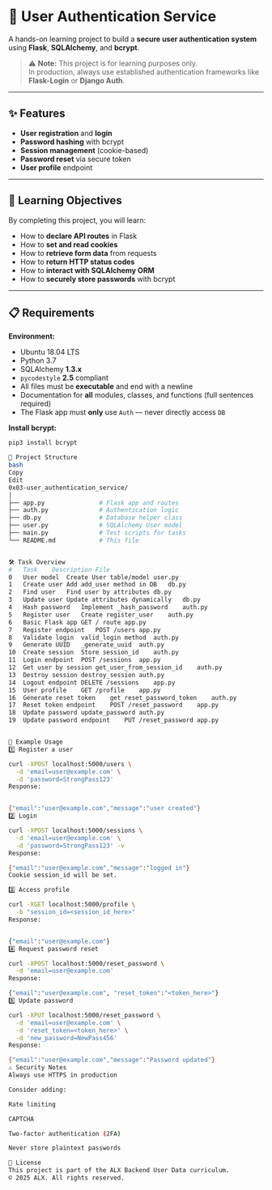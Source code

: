 # 🔐 User Authentication Service

A hands-on learning project to build a **secure user authentication system** using **Flask**, **SQLAlchemy**, and **bcrypt**.

> ⚠ **Note:** This project is for learning purposes only.  
> In production, always use established authentication frameworks like **Flask-Login** or **Django Auth**.

---

## ✨ Features

- **User registration** and **login**
- **Password hashing** with bcrypt
- **Session management** (cookie-based)
- **Password reset** via secure token
- **User profile** endpoint

---

## 🎯 Learning Objectives

By completing this project, you will learn:

- How to **declare API routes** in Flask
- How to **set and read cookies**
- How to **retrieve form data** from requests
- How to **return HTTP status codes**
- How to **interact with SQLAlchemy ORM**
- How to **securely store passwords** with bcrypt

---

## 📋 Requirements

**Environment:**
- Ubuntu 18.04 LTS
- Python 3.7
- SQLAlchemy **1.3.x**
- `pycodestyle` **2.5** compliant
- All files must be **executable** and end with a newline
- Documentation for **all** modules, classes, and functions (full sentences required)
- The Flask app must **only** use `Auth` — never directly access `DB`

**Install bcrypt:**
```bash
pip3 install bcrypt

📂 Project Structure
bash
Copy
Edit
0x03-user_authentication_service/
│
├── app.py               # Flask app and routes
├── auth.py              # Authentication logic
├── db.py                # Database helper class
├── user.py              # SQLAlchemy User model
├── main.py              # Test scripts for tasks
└── README.md            # This file


🛠 Task Overview
#	Task	Description	File
0	User model	Create User table/model	user.py
1	Create user	Add add_user method in DB	db.py
2	Find user	Find user by attributes	db.py
3	Update user	Update attributes dynamically	db.py
4	Hash password	Implement _hash_password	auth.py
5	Register user	Create register_user	auth.py
6	Basic Flask app	GET / route	app.py
7	Register endpoint	POST /users	app.py
8	Validate login	valid_login method	auth.py
9	Generate UUID	_generate_uuid	auth.py
10	Create session	Store session_id	auth.py
11	Login endpoint	POST /sessions	app.py
12	Get user by session	get_user_from_session_id	auth.py
13	Destroy session	destroy_session	auth.py
14	Logout endpoint	DELETE /sessions	app.py
15	User profile	GET /profile	app.py
16	Generate reset token	get_reset_password_token	auth.py
17	Reset token endpoint	POST /reset_password	app.py
18	Update password	update_password	auth.py
19	Update password endpoint	PUT /reset_password	app.py


🚀 Example Usage
1️⃣ Register a user

curl -XPOST localhost:5000/users \
  -d 'email=user@example.com' \
  -d 'password=StrongPass123'
Response:


{"email":"user@example.com","message":"user created"}
2️⃣ Login

curl -XPOST localhost:5000/sessions \
  -d 'email=user@example.com' \
  -d 'password=StrongPass123' -v
Response:

{"email":"user@example.com","message":"logged in"}
Cookie session_id will be set.

3️⃣ Access profile

curl -XGET localhost:5000/profile \
  -b "session_id=<session_id_here>"
Response:


{"email":"user@example.com"}
4️⃣ Request password reset

curl -XPOST localhost:5000/reset_password \
  -d 'email=user@example.com'
Response:

{"email":"user@example.com", "reset_token":"<token_here>"}
5️⃣ Update password

curl -XPUT localhost:5000/reset_password \
  -d 'email=user@example.com' \
  -d 'reset_token=<token_here>' \
  -d 'new_password=NewPass456'
Response:

{"email":"user@example.com","message":"Password updated"}
⚠ Security Notes
Always use HTTPS in production

Consider adding:

Rate limiting

CAPTCHA

Two-factor authentication (2FA)

Never store plaintext passwords

📜 License
This project is part of the ALX Backend User Data curriculum.
© 2025 ALX. All rights reserved.
